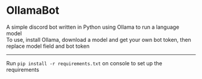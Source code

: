 # OllamaBot  
A simple discord bot written in Python using Ollama to run a language model  
To use, install Ollama, download a model and get your own bot token, then replace model field and bot token

___

Run ```pip install -r requirements.txt``` on console to set up the requirements
